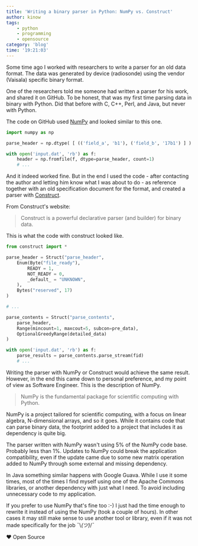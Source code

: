 ```yaml
---
title: 'Writing a binary parser in Python: NumPy vs. Construct'
author: kinow
tags:
    - python
    - programming
    - opensource
category: 'blog'
time: '19:21:03'
---
```


Some time ago I worked with researchers to write a parser for an old data format. The data
was generated by device (radiosonde) using the vendor (Vaisala) specific binary format.

One of the researchers told me someone had written a parser for his work, and shared it
on GitHub. To be honest, that was my first time parsing data in binary with Python. Did
that before with C, C++, Perl, and Java, but never with Python.

The code on GitHub used [NumPy](http://www.numpy.org/) and looked similar to this one.

```python
import numpy as np

parse_header = np.dtype( [ (('field_a', 'b1'), ('field_b', '17b1') ] )

with open('input.dat', 'rb') as f:
    header = np.fromfile(f, dtype=parse_header, count=1)
    # ...
```

And it indeed worked fine. But in the end I used the code - after contacting the author and letting
him know what I was about to do - as reference together with an old specification document
for the format, and created a parser with [Construct](https://construct.readthedocs.io/en/latest/).

From Construct's website:

> Construct is a powerful declarative parser (and builder) for binary data.

This is what the code with construct looked like.

```python
from construct import *

parse_header = Struct("parse_header",
    Enum(Byte("file_ready"),
        READY = 1,
        NOT_READY = 0,
        _default_ = "UNKNOWN",
    ),
    Bytes("reserved", 17)
)

# ...

parse_contents = Struct("parse_contents",
    parse_header,
    Range(mincount=1, maxcout=5, subcon=pre_data),
    OptionalGreedyRange(detailed_data)
)

with open('input.dat', 'rb') as f:
    parse_results = parse_contents.parse_stream(fid)
    # ...
```

Writing the parser with NumPy or Construct would achieve the same result. However, in the end
this came down to personal preference, and my point of view as Software Engineer. This is the
description of NumPy.

> NumPy is the fundamental package for scientific computing with Python.

NumPy is a project tailored for scientific computing, with a focus on linear algebra,
N-dimensional arrays, and so it goes. While it contains code that can parse binary data,
the footprint added to a project that includes it as dependency is quite big.

The parser written with NumPy wasn't using 5% of the NumPy code base. Probably less than 1%. Updates
to NumPy could break the application compatibility, even if the update came due to some new
matrix operation added to NumPy through some external and missing dependency.

In Java something similar happens with Google Guava. While I use it some times, most of the
times I find myself using one of the Apache Commons libraries, or another dependency
with just what I need. To avoid including unnecessary code to my application.

If you prefer to use NumPy that's fine too :-) I just had the time enough to rewrite it
instead of using the NumPy (took a couple of hours). In other cases it may still
make sense to use another tool or library, even if it was not made specifically for the
job ¯\\_(ツ)_/¯

&hearts; Open Source
